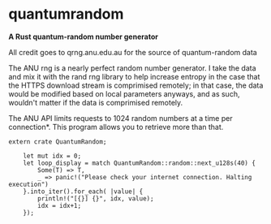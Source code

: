 # quantumrandom
**A Rust quantum-random number generator**

All credit goes to qrng.anu.edu.au for the source of quantum-random data

The ANU rng is a nearly perfect random number generator. I take the data and mix it with the rand rng library to help increase entropy in the case that the HTTPS download stream is comprimised remotely; in that case, the data would be modified based on local parameters anyways, and as such, wouldn't matter if the data is comprimised remotely.

The ANU API limits requests to 1024 random numbers at a time per connection*. This program allows you to retrieve more than that.

```
extern crate QuantumRandom;

    let mut idx = 0;
    let loop_display = match QuantumRandom::random::next_u128s(40) {
        Some(T) => T,
        _ => panic!("Please check your internet connection. Halting execution")
    }.into_iter().for_each( |value| {
        println!("[{}] {}", idx, value);
        idx = idx+1;
    });
```
